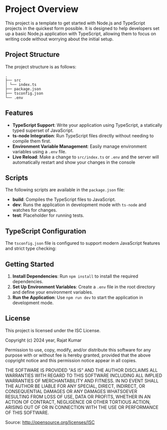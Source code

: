 # Project Overview

This project is a template to get started with Node.js and TypeScript projects in the quickest form possible. It is designed to help developers set up a basic Node.js application with TypeScript, allowing them to focus on writing code without worrying about the initial setup.


## Project Structure

The project structure is as follows:
```
.
├── src
│ └── index.ts
├── package.json
├── tsconfig.json
└── .env
```

## Features

- **TypeScript Support**: Write your application using TypeScript, a statically typed superset of JavaScript.
- **ts-node Integration**: Run TypeScript files directly without needing to compile them first.
- **Environment Variable Management**: Easily manage environment variables using a `.env` file.
- **Live Reload**: Make a change to `src/index.ts` or `.env` and the server will automatically restart and show your changes in the console

## Scripts

The following scripts are available in the `package.json` file:
- **build**: Compiles the TypeScript files to JavaScript.
- **dev**: Runs the application in development mode with `ts-node` and watches for changes.
- **test**: Placeholder for running tests.

## TypeScript Configuration

The `tsconfig.json` file is configured to support modern JavaScript features and strict type checking:

## Getting Started

1. **Install Dependencies**: Run `npm install` to install the required dependencies.
2. **Set Up Environment Variables**: Create a `.env` file in the root directory and define your environment variables.
3. **Run the Application**: Use `npm run dev` to start the application in development mode.

## License

This project is licensed under the ISC License.

Copyright (c) 2024 year, Rajat Kumar

Permission to use, copy, modify, and/or distribute this software for any purpose with or without fee is hereby granted, provided that the above copyright notice and this permission notice appear in all copies.

THE SOFTWARE IS PROVIDED "AS IS" AND THE AUTHOR DISCLAIMS ALL WARRANTIES WITH REGARD TO THIS SOFTWARE INCLUDING ALL IMPLIED WARRANTIES OF MERCHANTABILITY AND FITNESS. IN NO EVENT SHALL THE AUTHOR BE LIABLE FOR ANY SPECIAL, DIRECT, INDIRECT, OR CONSEQUENTIAL DAMAGES OR ANY DAMAGES WHATSOEVER RESULTING FROM LOSS OF USE, DATA OR PROFITS, WHETHER IN AN ACTION OF CONTRACT, NEGLIGENCE OR OTHER TORTIOUS ACTION, ARISING OUT OF OR IN CONNECTION WITH THE USE OR PERFORMANCE OF THIS SOFTWARE.

Source: http://opensource.org/licenses/ISC
